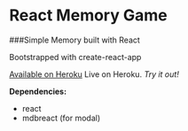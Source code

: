# React Memory Game

###Simple Memory built with React

Bootstrapped with create-react-app

[Available on Heroku](https://simpsons-memory.herokuapp.com/) Live on Heroku. _Try it out!_

**Dependencies:**

* react
* mdbreact (for modal)


